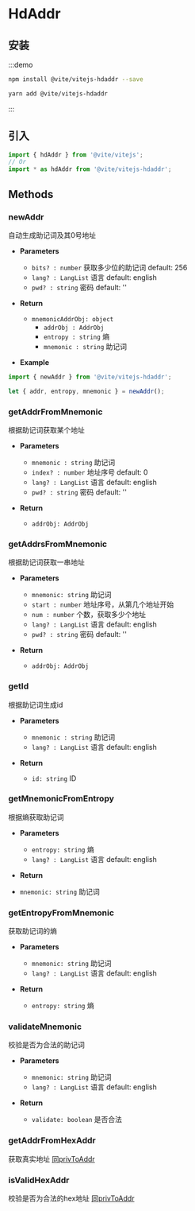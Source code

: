 # HdAddr

## 安装

:::demo
```bash tab:npm
npm install @vite/vitejs-hdaddr --save
```

```bash tab:yarn
yarn add @vite/vitejs-hdaddr
```
:::

## 引入

```javascript import
import { hdAddr } from '@vite/vitejs';
// Or
import * as hdAddr from '@vite/vitejs-hdaddr';
```

## Methods

### newAddr
自动生成助记词及其0号地址

- **Parameters**
  - `bits? : number` 获取多少位的助记词 default: 256
  - `lang? : LangList` 语言 default: english
  - `pwd? : string` 密码 default: ''

- **Return**
    - `mnemonicAddrObj: object`
        - `addrObj : AddrObj`
        - `entropy : string` 熵
        - `mnemonic : string` 助记词

- **Example**
```javascript ::Demo
import { newAddr } from '@vite/vitejs-hdaddr';

let { addr, entropy, mnemonic } = newAddr();
```

### getAddrFromMnemonic
根据助记词获取某个地址

- **Parameters**
  - `mnemonic : string` 助记词
  - `index? : number` 地址序号 default: 0
  - `lang? : LangList` 语言 default: english
  - `pwd? : string` 密码 default: ''

- **Return**
  - `addrObj: AddrObj`

### getAddrsFromMnemonic
根据助记词获取一串地址

- **Parameters**
  - `mnemonic: string` 助记词
  - `start : number` 地址序号，从第几个地址开始
  - `num : number` 个数，获取多少个地址
  - `lang? : LangList` 语言 default: english
  - `pwd? : string` 密码 default: ''

- **Return**
  - `addrObj: AddrObj`

### getId
根据助记词生成id

- **Parameters**
  - `mnemonic : string` 助记词
  - `lang? : LangList` 语言 default: english

- **Return**
  - `id: string` ID

### getMnemonicFromEntropy
根据熵获取助记词

- **Parameters**
  - `entropy: string` 熵
  - `lang? : LangList` 语言 default: english

- **Return**
 - `mnemonic: string` 助记词

### getEntropyFromMnemonic
获取助记词的熵

- **Parameters**
  - `mnemonic: string` 助记词
  - `lang? : LangList` 语言 default: english

- **Return**
  - `entropy: string` 熵

### validateMnemonic
校验是否为合法的助记词

- **Parameters**
  - `mnemonic: string` 助记词
  - `lang? : LangList` 语言 default: english
  
- **Return**
  - `validate: boolean` 是否合法

### getAddrFromHexAddr
获取真实地址 [同privToAddr](/api/vitejs/tool/privToAddr.html)

### isValidHexAddr
校验是否为合法的hex地址 [同privToAddr](/api/vitejs/tool/privToAddr.html)

